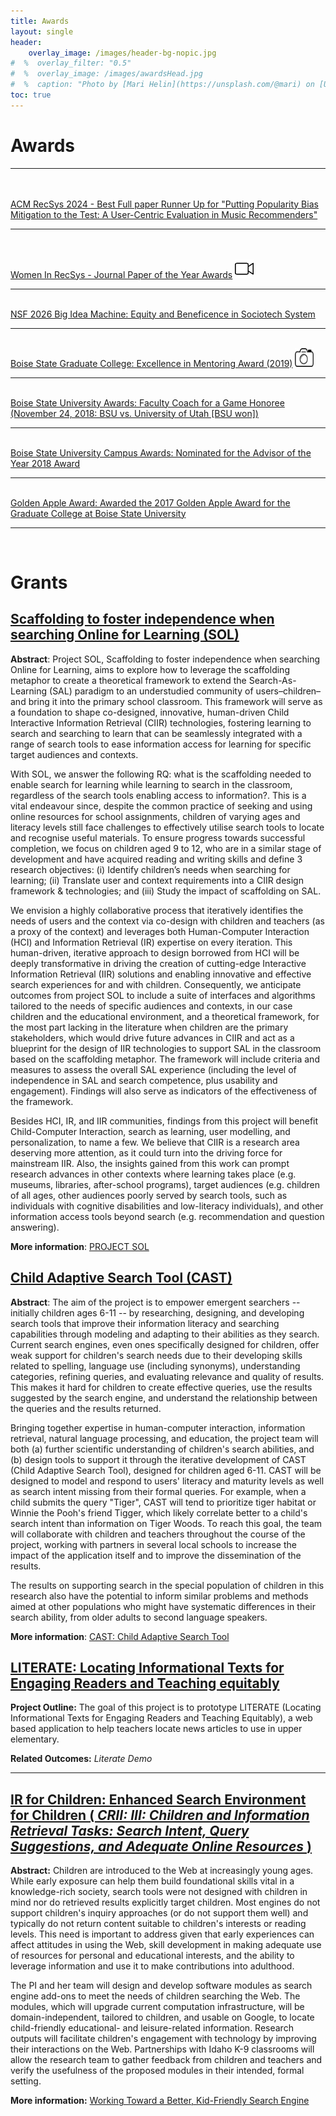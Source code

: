 ```yaml
---
title: Awards
layout: single
header:
    overlay_image: /images/header-bg-nopic.jpg
#  %  overlay_filter: "0.5"
#  %  overlay_image: /images/awardsHead.jpg
#  %  caption: "Photo by [Mari Helin](https://unsplash.com/@mari) on [Unsplash](https://unsplash.com/photos/ilSnKT1IMxE)"
toc: true
---
```


# Awards
<hr>
<br>
<br>
<a href="https://www.linkedin.com/posts/robin-ungruh_what-an-incredible-two-recsys-weeks-in-bari-activity-7253794615365898240-arrx/"> ACM RecSys 2024 - Best Full paper Runner Up for "Putting Popularity Bias Mitigation to the Test: A User-Centric Evaluation in Music Recommenders"</a>
<hr>
<br>
<br>
<a href="https://www.youtube.com/watch?v=uK1rz9ds880&list=PLaZufLfJumb-To5WwHavmBzk9m2OJX_bD&index=71">Women In RecSys - Journal Paper of the Year Awards</a> <a href="https://www.youtube.com/watch?v=uK1rz9ds880&list=PLaZufLfJumb-To5WwHavmBzk9m2OJX_bD&index=71"><img src="../images/videoIcon.png" alt="presentation video"  height="30" width="30" /></a>
<hr>
<br>
<a href="https://nsf2026imgallery.skild.com/entries/equity-beneficence-in-sociotech-system">NSF 2026 Big Idea Machine: Equity and Beneficence in Sociotech System</a>

 <hr>
<br>
<a href="https://www.boisestate.edu/news/2019/05/01/graduate-college-presents-21250-in-awards-to-graduate-students-and-faculty/"> Boise State Graduate College: Excellence in Mentoring Award (2019)</a> <a href="https://d25vtythmttl3o.cloudfront.net/uploads/sites/164/2019/04/D_1904_064_026.jpg"><img src="../images/cameraIcon.png" alt="Picture for Event"  height="30" width="30" /></a>
<hr>
<br>
<a href ="https://twitter.com/DrCh0le/status/1066530439123283968">Boise State University Awards: Faculty Coach for a Game Honoree (November 24, 2018: BSU vs. University of Utah [BSU won])</a>
<hr>
<br>
<a href ="https://www.boisestate.edu/getinvolved/campus-awards-ceremony/#2018">Boise State University Campus Awards: Nominated for the Advisor of the Year 2018 Award </a>
<hr>
<br>
<a href ="https://arbiteronline.com/asbsu-hosts-30th-annual-golden-apple-awards-ceremony/">Golden Apple Award: Awarded the 2017 Golden Apple Award for the Graduate College at Boise State University</a>
<hr>
<br>

# Grants
<h2><a href = "https://data.snf.ch/grants/grant/10000973">Scaffolding to foster independence when searching Online for Learning (SOL)</a></h2>
<p>
<b>Abstract</b>: Project SOL, Scaffolding to foster independence when searching Online for Learning, aims to explore how to leverage the scaffolding metaphor to create a theoretical framework to extend the Search-As-Learning (SAL) paradigm to an understudied community of users–children–and bring it into the primary school classroom. This framework will serve as a foundation to shape co-designed, innovative, human-driven Child Interactive Information Retrieval (CIIR) technologies, fostering learning to search and searching to learn that can be seamlessly integrated with a range of search tools to ease information access for learning for specific target audiences and contexts. </p>

<p> With SOL, we answer the following RQ: what is the scaffolding needed to enable search for learning while learning to search in the classroom, regardless of the search tools enabling access to information?. This is a vital endeavour since, despite the common practice of seeking and using online resources for school assignments, children of varying ages and literacy levels still face challenges to effectively utilise search tools to locate and recognise useful materials. To ensure progress towards successful completion, we focus on children aged 9 to 12, who are in a similar stage of development and have acquired reading and writing skills and define 3 research objectives: (i) Identify children’s needs when searching for learning; (ii) Translate user and context requirements into a CIIR design framework & technologies; and (iii) Study the impact of scaffolding on SAL.</p>

<p> We envision a highly collaborative process that iteratively identifies the needs of users and the context via co-design with children and teachers (as a proxy of the context) and leverages both Human-Computer Interaction (HCI) and Information Retrieval (IR) expertise on every iteration. This human-driven, iterative approach to design borrowed from HCI will be deeply transformative in driving the creation of cutting-edge Interactive Information Retrieval (IIR) solutions and enabling innovative and effective search experiences for and with children. Consequently, we anticipate outcomes from project SOL to include a suite of interfaces and algorithms tailored to the needs of specific audiences and contexts, in our case children and the educational environment, and a theoretical framework, for the most part lacking in the literature when children are the primary stakeholders, which would drive future advances in CIIR and act as a blueprint for the design of IIR technologies to support SAL in the classroom based on the scaffolding metaphor. The framework will include criteria and measures to assess the overall SAL experience (including the level of independence in SAL and search competence, plus usability and engagement). Findings will also serve as indicators of the effectiveness of the framework. </p>

<p> Besides HCI, IR, and IIR communities, findings from this project will benefit Child-Computer Interaction, search as learning, user modelling, and personalization, to name a few. We believe that CIIR is a research area deserving more attention, as it could turn into the driving force for mainstream IIR. Also, the insights gained from this work can prompt research advances in other contexts where learning takes place (e.g. museums, libraries, after-school programs), target audiences (e.g. children of all ages, other audiences poorly served by search tools, such as individuals with cognitive disabilities and low-literacy individuals), and other information access tools beyond search (e.g. recommendation and question answering).
</p>
<b>More information</b>: <a href ="https://solandchildren.wordpress.com/">PROJECT SOL</a>

<h2><a href = "https://nsf.gov/awardsearch/showAward?AWD_ID=1763649"> Child Adaptive Search Tool (CAST)</a></h2>
<p>
<b>Abstract</b>: The aim of the project is to empower emergent searchers -- initially children ages 6-11 -- by researching, designing, and developing search tools that improve their information literacy and searching capabilities through modeling and adapting to their abilities as they search. Current search engines, even ones specifically designed for children, offer weak support for children's search needs due to their developing skills related to spelling, language use (including synonyms), understanding categories, refining queries, and evaluating relevance and quality of results. This makes it hard for children to create effective queries, use the results suggested by the search engine, and understand the relationship between the queries and the results returned. </p>
<p>Bringing together expertise in human-computer interaction, information retrieval, natural language processing, and education, the project team will both (a) further scientific understanding of children's search abilities, and (b) design tools to support it through the iterative development of CAST (Child Adaptive Search Tool), designed for children aged 6-11. CAST will be designed to model and respond to users' literacy and maturity levels as well as search intent missing from their formal queries. For example, when a child submits the query "Tiger", CAST will tend to prioritize tiger habitat or Winnie the Pooh's friend Tigger, which likely correlate better to a child's search intent than information on Tiger Woods. To reach this goal, the team will collaborate with children and teachers throughout the course of the project, working with partners in several local schools to increase the impact of the application itself and to improve the dissemination of the results.</p>
<p> The results on supporting search in the special population of children in this research also have the potential to inform similar problems and methods aimed at other populations who might have systematic differences in their search ability, from older adults to second language speakers.
</p>
<b>More information</b>: <a href ="https://cast.boisestate.edu/cast-simple/">CAST: Child Adaptive Search Tool</a>



<h2><a href="http://piret.info/projects/literate/">LITERATE: Locating Informational Texts for Engaging Readers and Teaching equitably</a></h2>

<p><b>Project Outline:</b> The goal of this project is to prototype LITERATE (Locating Informational Texts for Engaging Readers and Teaching Equitably), a web based application to help teachers locate news articles to use in upper elementary.
</p>

<p><b>Related Outcomes:</b> <i>Literate Demo</i></p>

<hr>
<h2><a href="https://www.nsf.gov/awardsearch/showAward?AWD_ID=1565937" >IR for Children: Enhanced Search Environment for Children ( <i>CRII: III: Children and Information Retrieval Tasks: Search Intent, Query Suggestions, and Adequate Online Resources </i>)</a></h2>

<p><b>Abstract:</b> Children are introduced to the Web at increasingly young ages. While early exposure can help them build foundational skills vital in a knowledge-rich society, search tools were not designed with children in mind nor do retrieved results explicitly target children. Most engines do not support children's inquiry approaches (or do not support them well) and typically do not return content suitable to children's interests or reading levels. This need is important to address given that early experiences can affect attitudes in using the Web, skill development in making adequate use of resources for personal and educational interests, and the ability to leverage information and use it to make contributions into adulthood. </p>
<p>The PI and her team will design and develop software modules as search engine add-ons to meet the needs of children searching the Web. The modules, which will upgrade current computation infrastructure, will be domain-independent, tailored to children, and usable on Google, to locate child-friendly educational- and leisure-related information. Research outputs will facilitate children's engagement with technology by improving their interactions on the Web. Partnerships with Idaho K-9 classrooms will allow the research team to gather feedback from children and teachers and verify the usefulness of the proposed modules in their intended, formal setting. </p>

<p><b>More information:</b> <a href="https://www.boisestate.edu/news/2016/09/22/working-toward-better-kid-friendly-search-engine/">Working Toward a Better, Kid-Friendly Search Engine</a></p>
